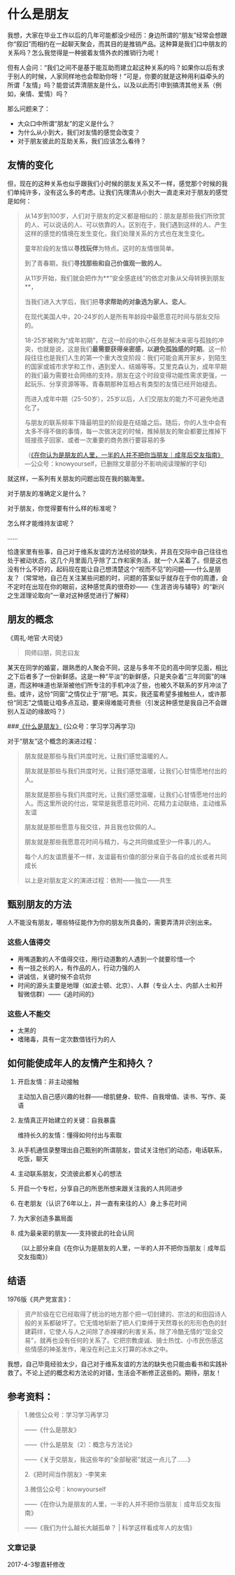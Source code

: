 # 什么是朋友

我想，大家在毕业工作以后的几年可能都没少经历：身边所谓的“朋友”经常会想跟你“叙旧”而相约在一起聊天聚会，而其目的是推销产品。这种算是我们口中朋友的关系吗？怎么我觉得是一种披着友情外衣的推销行为呢！



但有人会问：“我们之间不是基于能互助而建立起这种关系的吗？如果你以后有求于别人的时候，人家同样地也会帮助你呀！”可是，你要的就是这种用利益牵头的所谓「友情」吗？能尝试弄清朋友是什么，以及以此而引申到搞清其他关系（例如，亲情、爱情）吗？







那么问题来了：

- 大众口中所谓“朋友”的定义是什么？
- 为什么从小到大，我们对友情的感觉会改变？
- 对于朋友彼此的互助关系，我们应该怎么看待？







## 友情的变化

但，现在的这种关系也似乎跟我们小时候的朋友关系又不一样，感觉那个时候的我们单纯许多，没有这么多的考虑。让我们先理清从小到大一直走来对于朋友的感觉是如何：



> 从14岁到100岁，人们对于朋友的定义都是相似的：朋友是那些我们所欣赏的人、可以说话的人、可以依靠的人。区别在于，我们遇到这样的人、产生这样的感觉的情境在发生变化，我们处理关系的方式也在发生变化。
>
> 童年阶段的友情以**寻找玩伴**为特点。这时的友情很简单。
>
> 到了青春期，我们**寻找那些和自己价值观一致的人**。
>
> 从11岁开始，我们就会把作为**“安全感底线”的依恋对象从父母转换到朋友**，
>
> 当我们进入大学后，我们把**寻求帮助的对象选为家人、恋人**。
>
> 在现代美国人中，20-24岁的人是所有年龄段中最愿意花时间与朋友交际的。
>
> 18-25岁被称为“成年初期”，在这一阶段的中心任务是解决亲密与孤独的冲突，也就是说，这是我们**最需要获得亲密感，以避免孤独感的时期**。这一阶段往往也是我们人生的第一个重大改变阶段：我们可能会离开家乡，到陌生的国家或城市求学和工作，遇到爱人、结婚等等。艾里克森认为，成年早期的我们最为需要社会网络的支持，朋友在这个时段变得功能性需求更强，一起玩乐、分享资源等等。青春期那种互相占有类型的友情已经开始褪去。
>
> 而进入成年中期（25-50岁），25岁以后，人们交朋友的能力不可避免地退化了。
>
> 与朋友的联系频率下降最明显的阶段是在结婚之后。随后，你的人生中会有太多不得不做的事情，每一次做决定的时候，推掉朋友的聚会都要比推掉下班接孩子回家、或者一次重要的商务旅行要容易的多
>
> （[《在你认为是朋友的人里，一半的人并不把你当朋友｜成年后交友指南》](http://mp.weixin.qq.com/s?__biz=MzI1OTAwNDc1OA==&mid=505346965&idx=1&sn=0bfeb0a93919a64ffd3e02ca6eceefb5&mpshare=1&scene=1&srcid=0130ZGgiR02KbT7orQJrD16I#rd)—公众号：knowyourself，已删除文章部分不影响阅读理解的字句)



就这样，一系列有关朋友的问题出现在我的脑海里。



对于朋友的准确定义是什么？

对于朋友，你觉得要有什么样的标准呢？ 

怎么样才能维持友谊呢？

......



恰逢家里有些事，自己对于维系友谊的方法经验的缺失，并且在交际中自己往往也处于被动状态，这几个月里面几乎除了工作和家务活，就一个人呆着了。但是这也没有什么不好的，起码现在能让自己想清楚这个“视而不见”的问题——什么是朋友？（常常地，自己在关注某些问题的时，问题的答案似乎就存在于你的周遭，会不定时在出现在你的眼前，这种感觉真的很奇妙——《生涯咨询与辅导》的“新兴之生涯理论取向”一章对这种感觉进行了解释）



## 朋友的概念

《周礼·地官·大司徒》

> 同师曰朋，同志曰友



某天在同学的婚宴，跟熟悉的人聚会不同，这是与多年不见的高中同学见面，相比之下后者多了一份新鲜感。这是一种“平淡”的新鲜感，只是夹杂着“三年同窗”的味道，而这种味道也渐渐被他们所专注的手机冲淡了些，也被久不联系的岁月冲淡了些。或许，这份“同窗”之情仅止于“朋”吧。其实，我还蛮希望多接触些人，或许那份“同志”之情能让咱多点互动，要来得难能可贵些（引发这种感觉是我自己不会跟别人互动的缘故吗？）





###[《什么是朋友》](http://mp.weixin.qq.com/s?__biz=MzAxNzI4MTMwMw==&mid=400720715&idx=1&sn=adde8df761624a5e16bf4ed71d1e7d27&scene=20&mpshare=1&scene=1&srcid=01016tiuddULsEBXd2ZDYaNU#rd)
(公众号：学习学习再学习)

对于“朋友”这个概念的演进过程：

> 朋友就是那些与我们共度时光，让我们感觉温暖的人。
>
> 朋友就是那些与我们共度时光，让我们感觉温暖，让我们心甘情愿地付出的人。
>
> 朋友就是那些与我们共度时光，让我们感觉温暖，让我们心甘情愿地付出的人。而这里所说的付出，常常是我愿意花时间、花精力主动联络，主动维系友谊
>
> 朋友就是那些愿意与我交往，并且我也钦佩的人。
>
> 朋友就是那些我愿意花时间与精力，与之共同做成至少一件事儿的人。
>
> 每个人的友谊质量不一样，友谊最有价值的部分来自于各自的成长或者共同成长
>
> 以上是对朋友定义的演进过程：依附——独立——共生
>





## 甄别朋友的方法

人不能没有朋友，哪些特征能作为你的朋友所具备的，需要弄清并识别出来。

### 这些人值得交

- 用嘴道歉的人不值得交往，用行动道歉的人遇到一个就要珍惜一个
- 有一技之长的人，有作品的人，行动力强的人
- 讲诚信，关键时候不会坑你
- 时间的源头主要是地理（如波士顿、北京）、人群（专业人士、内部人士和开智微信群）——《追时间的》


### 这些人不能交

- 太黑的
- 嗜赌毒，具有一定次数借钱行为的人





## 如何能使成年人的友情产生和持久？

1. 开启友情：非主动接触

   主动加入自己感兴趣的社群——增肌健身、软件、自我增值、读书、写作、英语

2. 友情真正开始建立的关键：自我暴露

   维持长久的友情：懂得如何付出与索取

3. 从手机通信录整理出自己甄别的所谓朋友，尝试关注他们的动态，电话联系，吃饭，聊天

4. 主动联系朋友，交流彼此都关心的想法

5. 开启一个专栏，分享自己的所思所想来跟关注我的人共同进步

6. 在老朋友（认识了6年以上，并一直有来往的人）身上多花时间

7. 为大家创造多赢局面

8. 成为最亲密的朋友——支持彼此的社会认同

   （以上部分来自《在你认为是朋友的人里，一半的人并不把你当朋友｜成年后交友指南》）






## 结语

1976版《共产党宣言》：

> 资产阶级在它已经取得了统治的地方那个把一切封建的、宗法的和田园诗人般的关系都破坏了。它无情地斩断了把人们束缚于天然尊长的形形色色的封建羁绊，它使人与人之间除了赤裸裸的利害关系，除了冷酷无情的“现金交易”，就再也没有任何的关系了。它把宗教虔诚、骑士热忱、小市民伤感这些情感的神圣发作，淹没在利己主义打算的冰水之中。



我想，自己毕竟经验太少，自己对于维系友谊的方法的缺失也只能由看书和实践补救了。不论上述的概念和方法论的对错，生活会不断修正这些的。期待，朋友！





## 参考资料：

> 1.微信公众号：学习学习再学习
>
> ——《什么是朋友》
>
> ——《什么是朋友（2）：概念与方法论》
>
> ——《关于交朋友，我这些年的“全部秘密”就这一点儿了……》
>
> 2.《把时间当作朋友》-李笑来
>
> 3.微信公众号：knowyourself
>
> ——《在你认为是朋友的人里，一半的人并不把你当朋友｜成年后交友指南》
>
> ——《我们为什么越长大越孤单？ | 科学这样看成年人的友情》





### 文章记录

2017-4-3黎嘉轩修改